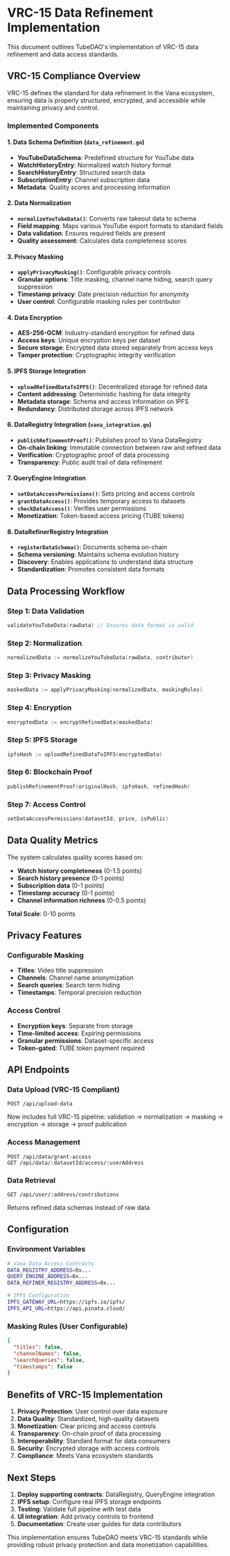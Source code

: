 # VRC-15 Data Refinement Implementation

This document outlines TubeDAO's implementation of VRC-15 data refinement and data access standards.

## VRC-15 Compliance Overview

VRC-15 defines the standard for data refinement in the Vana ecosystem, ensuring data is properly structured, encrypted, and accessible while maintaining privacy and control.

### Implemented Components

#### 1. **Data Schema Definition** (`data_refinement.go`)
- **YouTubeDataSchema**: Predefined structure for YouTube data
- **WatchHistoryEntry**: Normalized watch history format
- **SearchHistoryEntry**: Structured search data
- **SubscriptionEntry**: Channel subscription data
- **Metadata**: Quality scores and processing information

#### 2. **Data Normalization** 
- **`normalizeYouTubeData()`**: Converts raw takeout data to schema
- **Field mapping**: Maps various YouTube export formats to standard fields
- **Data validation**: Ensures required fields are present
- **Quality assessment**: Calculates data completeness scores

#### 3. **Privacy Masking**
- **`applyPrivacyMasking()`**: Configurable privacy controls
- **Granular options**: Title masking, channel name hiding, search query suppression
- **Timestamp privacy**: Date precision reduction for anonymity
- **User control**: Configurable masking rules per contributor

#### 4. **Data Encryption**
- **AES-256-GCM**: Industry-standard encryption for refined data
- **Access keys**: Unique encryption keys per dataset
- **Secure storage**: Encrypted data stored separately from access keys
- **Tamper protection**: Cryptographic integrity verification

#### 5. **IPFS Storage Integration**
- **`uploadRefinedDataToIPFS()`**: Decentralized storage for refined data
- **Content addressing**: Deterministic hashing for data integrity
- **Metadata storage**: Schema and access information on IPFS
- **Redundancy**: Distributed storage across IPFS network

#### 6. **DataRegistry Integration** (`vana_integration.go`)
- **`publishRefinementProof()`**: Publishes proof to Vana DataRegistry
- **On-chain linking**: Immutable connection between raw and refined data
- **Verification**: Cryptographic proof of data processing
- **Transparency**: Public audit trail of data refinement

#### 7. **QueryEngine Integration**
- **`setDataAccessPermissions()`**: Sets pricing and access controls
- **`grantDataAccess()`**: Provides temporary access to datasets
- **`checkDataAccess()`**: Verifies user permissions
- **Monetization**: Token-based access pricing (TUBE tokens)

#### 8. **DataRefinerRegistry Integration**
- **`registerDataSchema()`**: Documents schema on-chain
- **Schema versioning**: Maintains schema evolution history
- **Discovery**: Enables applications to understand data structure
- **Standardization**: Promotes consistent data formats

## Data Processing Workflow

### Step 1: Data Validation
```go
validateYouTubeData(rawData) // Ensures data format is valid
```

### Step 2: Normalization
```go
normalizedData := normalizeYouTubeData(rawData, contributor)
```

### Step 3: Privacy Masking
```go
maskedData := applyPrivacyMasking(normalizedData, maskingRules)
```

### Step 4: Encryption
```go
encryptedData := encryptRefinedData(maskedData)
```

### Step 5: IPFS Storage
```go
ipfsHash := uploadRefinedDataToIPFS(encryptedData)
```

### Step 6: Blockchain Proof
```go
publishRefinementProof(originalHash, ipfsHash, refinedHash)
```

### Step 7: Access Control
```go
setDataAccessPermissions(datasetId, price, isPublic)
```

## Data Quality Metrics

The system calculates quality scores based on:
- **Watch history completeness** (0-1.5 points)
- **Search history presence** (0-1 points)  
- **Subscription data** (0-1 points)
- **Timestamp accuracy** (0-1 points)
- **Channel information richness** (0-0.5 points)

**Total Scale**: 0-10 points

## Privacy Features

### Configurable Masking
- **Titles**: Video title suppression
- **Channels**: Channel name anonymization
- **Search queries**: Search term hiding
- **Timestamps**: Temporal precision reduction

### Access Control
- **Encryption keys**: Separate from storage
- **Time-limited access**: Expiring permissions
- **Granular permissions**: Dataset-specific access
- **Token-gated**: TUBE token payment required

## API Endpoints

### Data Upload (VRC-15 Compliant)
```
POST /api/upload-data
```
Now includes full VRC-15 pipeline: validation → normalization → masking → encryption → storage → proof publication

### Access Management
```
POST /api/data/grant-access
GET /api/data/:datasetId/access/:userAddress
```

### Data Retrieval
```
GET /api/user/:address/contributions
```
Returns refined data schemas instead of raw data

## Configuration

### Environment Variables
```bash
# Vana Data Access Contracts
DATA_REGISTRY_ADDRESS=0x...
QUERY_ENGINE_ADDRESS=0x...
DATA_REFINER_REGISTRY_ADDRESS=0x...

# IPFS Configuration
IPFS_GATEWAY_URL=https://ipfs.io/ipfs/
IPFS_API_URL=https://api.pinata.cloud/
```

### Masking Rules (User Configurable)
```json
{
  "titles": false,
  "channelNames": false, 
  "searchQueries": false,
  "timestamps": false
}
```

## Benefits of VRC-15 Implementation

1. **Privacy Protection**: User control over data exposure
2. **Data Quality**: Standardized, high-quality datasets
3. **Monetization**: Clear pricing and access controls
4. **Transparency**: On-chain proof of data processing
5. **Interoperability**: Standard format for data consumers
6. **Security**: Encrypted storage with access controls
7. **Compliance**: Meets Vana ecosystem standards

## Next Steps

1. **Deploy supporting contracts**: DataRegistry, QueryEngine integration
2. **IPFS setup**: Configure real IPFS storage endpoints
3. **Testing**: Validate full pipeline with test data
4. **UI integration**: Add privacy controls to frontend
5. **Documentation**: Create user guides for data contributors

This implementation ensures TubeDAO meets VRC-15 standards while providing robust privacy protection and data monetization capabilities.
